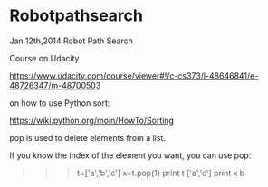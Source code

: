 Robotpathsearch
===============

Jan 12th,2014
Robot Path Search

Course on Udacity

https://www.udacity.com/course/viewer#!/c-cs373/l-48646841/e-48726347/m-48700503


on how to use Python sort:

https://wiki.python.org/moin/HowTo/Sorting

pop is used to delete elements from a list.

If you know the index of the element you want, you can use pop:
>>> t=['a','b','c']
>>>x=t.pop(1)
>>>print t
['a','c']
>>>print x
b

